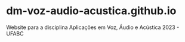 # dm-voz-audio-acustica.github.io
Website para a disciplina Aplicações em Voz, Áudio e Acústica 2023 - UFABC
